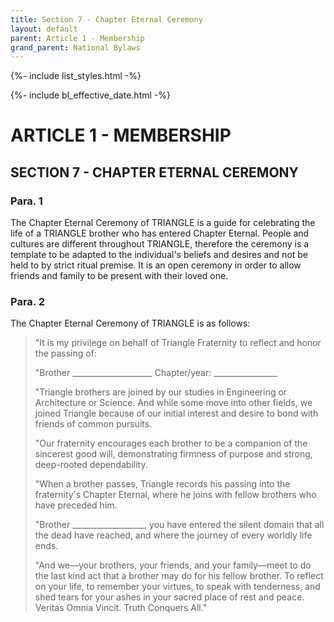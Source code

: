 ```yaml
---
title: Section 7 - Chapter Eternal Ceremony
layout: default
parent: Article 1 - Membership
grand_parent: National Bylaws
---
```


{%- include list_styles.html -%}

{%- include bl_effective_date.html -%}

# ARTICLE 1 - MEMBERSHIP

## SECTION 7 - CHAPTER ETERNAL CEREMONY

### Para. 1

The Chapter Eternal Ceremony of TRIANGLE is a guide for celebrating the life of a
TRIANGLE brother who has entered Chapter Eternal. People and cultures are different
throughout TRIANGLE, therefore the ceremony is a template to be adapted to the
individual's beliefs and desires and not be held to by strict ritual premise. It is an open
ceremony in order to allow friends and family to be present with their loved one.

### Para. 2

The Chapter Eternal Ceremony of TRIANGLE is as follows:

<blockquote>
<p>"It is my privilege on behalf of Triangle Fraternity to reflect and honor the passing of:</p>

<p>"Brother ____________________    Chapter/year: ________________</p>

<p>"Triangle brothers are joined by our studies in Engineering or Architecture or Science. And while some move into other fields, we joined Triangle because of our initial interest and desire to bond with friends of common pursuits.</p>

<p>"Our fraternity encourages each brother to be a companion of the sincerest good will, demonstrating firmness of purpose and strong, deep-rooted dependability.</p>

<p>"When a brother passes, Triangle records his passing into the fraternity's Chapter Eternal, where he joins with fellow brothers who have preceded him.</p>

<p>"Brother __________________, you have entered the silent domain that all the dead have reached, and where the journey of every worldly life ends.</p>

<p>"And we&mdash;your brothers, your friends, and your family&mdash;meet to do the last kind act that a brother may do for his fellow brother. To reflect on your life, to remember your virtues, to speak with tenderness, and shed tears for your ashes in your sacred place of rest and peace. Veritas Omnia Vincit. Truth Conquers All."</p>
</blockquote>
